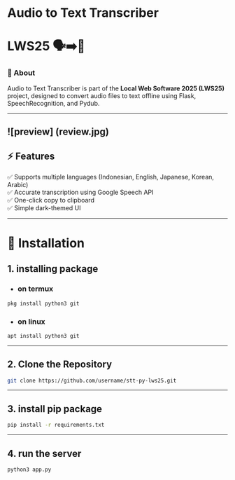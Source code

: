 # Audio to Text Transcriber
# LWS25 🗣️➡️📝  

### 🎯 About  
Audio to Text Transcriber is part of the **Local Web Software 2025 (LWS25)** project, designed to convert audio files to text offline using Flask, SpeechRecognition, and Pydub.  

---
![preview] (review.jpg)
---

## ⚡ Features  
✅ Supports multiple languages (Indonesian, English, Japanese, Korean, Arabic)  
✅ Accurate transcription using Google Speech API  
✅ One-click copy to clipboard  
✅ Simple dark-themed UI  

---

# 🚀 Installation  
## 1. installing package 
- ### on termux
```bash
pkg install python3 git
```
- ### on linux
```bash
apt install python3 git
```
--- 

## 2. Clone the Repository  
```bash
git clone https://github.com/username/stt-py-lws25.git
```

---

## 3. install pip package
```bash
pip install -r requirements.txt
```
---
## 4. run the server
```bash
python3 app.py
```